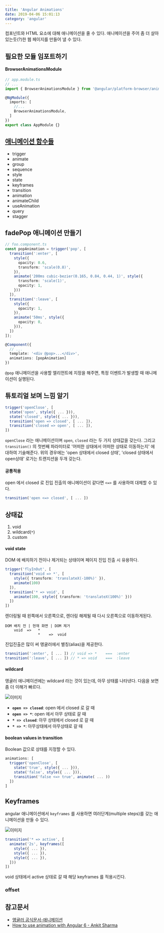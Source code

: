 ```yaml
---
title: 'Angular Animations'
date: 2019-04-06 15:01:13
category: 'angular'
---
```


컴포넌트와 HTML 요소에 대해 애니메이션을 줄 수 있다. 애니메이션을 주어 좀 더 살아있는듯(?)한 웹 페이지를 만들어 낼 수 있다.

## 필요한 모듈 임포트하기

#### BrowserAnimationsModule

```ts
// app.module.ts
// ...
import { BrowserAnimationsModule } from '@angular/platform-browser/animations'

@NgModule({
  imports: [
    //...
    BrowserAnimationsModule,
  ]
})
export class AppModule {}
```

## [애니메이션 함수들](https://angular.io/guide/animations#animations-api-summary)

* trigger
* animate
* group
* sequence
* style
* state
* keyframes
* transition
* animation
* animateChild
* useAnimation
* query
* stagger

## fadePop 애니메이션 만들기

```ts
// foo.component.ts
const popAnimation = trigger('pop', [
  transition(':enter', [
    style({
      opacity: 0.6,
      transform: 'scale(0.8)',
    }),
    animate('200ms cubic-bezier(0.165, 0.84, 0.44, 1)', style({
      transform: 'scale(1)',
      opacity: 1,
    }))
  ]),
  transition(':leave', [
    style({
      opacity: 1,
    }),
    animate('50ms', style({
      opacity: 0,
    })),
  ])
]);

@Component({
  // ...
  template: '<div @pop>...</div>',
  animations: [popAnimation]
})
```
`@pop` 애니메이션을 사용할 엘리먼트에 지정을 해주면, 특정 이벤트가 발생할 때 애니메이션이 실행된다.

## 튜토리얼 보며 느낌 알기
```ts
trigger('openClose', [
  state('open', style({ ... })),
  state('closed', style({ ... })),
  transition('open => closed', [ ... ]),
  transition('closed => open', [ ... ]),
])
```
`openClose` 라는 애니메이션이며 `open`, `closed` 라는 두 가지 상태값을 갖는다. 그리고 `transition()` 의 첫번째 파라미터로 '어떠한 상태에서 어떠한 상태로 이동하는지' 에 대하여 기술해준다. 위의 경우에는 'open 상태에서 closed 상태', 'closed 상태에서 open상태' 로가는 트랜지션을 두개 갖는다.

#### 공통적용

open 에서 closed 로 진입 진출의 애니메이션이 같다면 `<=>` 를 사용하여 대체할 수 있다.

```ts
transition('open <=> closed', [ ... ])
```

## 상태값

1. void
2. wildcard(`*`)
3. custom

#### void state
DOM 에 배치하기 전이나 제거되는 상태이며 페이지 진입 진출 시 유용하다.  

```ts
trigger('flyInOut', [
  transition('void => *', [
    style({ transform: 'translateX(-100%)' }),
    animate(100)
  ]),
  transition('* => void', [
    animate(100, style({ transform: 'translateX(100%)' }))
  ])
])
```

렌더링될 때 왼쪽에서 오른쪽으로, 렌더링 해제될 때 다시 오른쪽으로 이동하게된다.

```
DOM 배치 전 | 현재 화면 | DOM 제거
    void  =>   *
               *    =>  void
```

진입진출은 많이 써 앵귤러에서 별칭(alias)을 제공한다.

```ts
transition(':enter', [ ... ]) // void => *    ===  :enter
transition(':leave', [ ... ]) // * => void    ===  :leave
```

#### wildcard

앵귤러 애니메이션에는 wildcard 라는 것이 있는데, 아무 상태를 나타낸다. 다음을 보면 좀 더 이해가 빠르다.

![이미지](https://angular.io/generated/images/guide/animations/wildcard-state-500.png)

* **`open => closed`**: open 에서 closed 로 갈 때
* **`open => *`**: open 에서 아무 상태로 갈 때
* **`* => closed`**: 아무 상태에서 closed 로 갈 때
* **`* => *`**: 아무상태에서 아무상태로 갈 때

#### boolean values in transition

Boolean 값으로 상태를 지정할 수 있다.

```ts
animations: [
  trigger('openClose', [
    state('true', style({ ... })),
    state('false', style({ ... })),
    transition('false <=> true', animate( ... ))
  ])
]
```

## Keyframes

angular 애니메이션에서 `keyframes` 를 사용하면 여러단계(multiple steps)를 갖는 애니메이션을 만들 수 있다.

![이미지](https://angular.io/generated/images/guide/animations/keyframes-500.png)

```ts
transition('* => active', [
  animate('2s', keyframes([
    style({ ... }),
    style({ ... }),
    style({ ... }),
  ]))
])
```
void 상태에서 active 상태로 갈 때 해당 keyframes 를 적용시킨다.


### offset


## 참고문서
* [앵귤러 공식문서-애니메이션](https://angular.io/guide/animations)
* [How to use animation with Angular 6 - Ankit Sharma](https://medium.freecodecamp.org/how-to-use-animation-with-angular-6-675b19bc3496)
